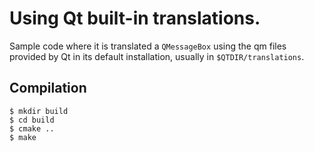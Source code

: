 # Using Qt built-in translations.
Sample code where it is translated a `QMessageBox` using the qm files provided by Qt in its default installation, usually in `$QTDIR/translations`.

## Compilation

```
$ mkdir build
$ cd build
$ cmake ..
$ make
```

